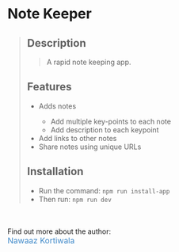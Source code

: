 <!-- Styles -->
<style>
    a {
        text-decoration: none;
        color: #428bca;
        font-size: 16px
    }
    a:visited {
        color: #428bca
    }
</style>

<!-- Visible region -->
# Note Keeper


<blockquote>
<h2>Description</h2>
<blockquote>A rapid note keeping app.</blockquote>
<h2>Features</h2>
<ul>
    <li>Adds notes</li>
    <ul type='circle'>
        <li>Add multiple key-points to each note</li>
        <li>Add description to each keypoint</li>
    </ul>
    <li>Add links to other notes</li>
    <li>Share notes using unique URLs</li>
</ul>

<h2>Installation</h2>

<ul>
    <li>Run the command: <code>npm run install-app</code></li>
    <li>Then run: <code>npm run dev</code>
</ul>

</blockquote>
<br />
<br />
Find out more about the author:
<br />
<a href="https://www.linkedin.com/in/nawaaz-kortiwala-a01099113/">Nawaaz Kortiwala</a>
